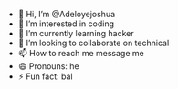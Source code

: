 - 👋 Hi, I’m @Adeloyejoshua
- 👀 I’m interested in coding 
- 🌱 I’m currently learning hacker 
- 💞️ I’m looking to collaborate on technical 
- 📫 How to reach me message me 
- 😄 Pronouns: he
- ⚡ Fun fact: bal

<!---
Adeloyejoshual/Adeloyejoshual is a ✨ special ✨ repository because its `README.md` (this file) appears on your GitHub profile.
You can click the Preview link to take a look at your changes.
--->
